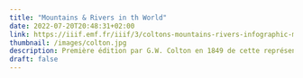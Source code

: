 ```yaml
---
title: "Mountains & Rivers in th World"
date: 2022-07-20T20:48:31+02:00
link: https://iiif.emf.fr/iiif/3/coltons-mountains-rivers-infographic-map.jp2/info.json 
thumbnail: /images/colton.jpg
description: Première édition par G.W. Colton en 1849 de cette représention iconique des principales montagnes et rivières du monde.
draft: false
---
```


